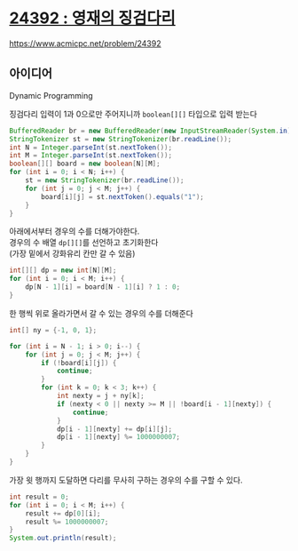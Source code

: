 # [24392 : 영재의 징검다리](https://www.acmicpc.net/problem/24392)
https://www.acmicpc.net/problem/24392

## 아이디어
Dynamic Programming

징검다리 입력이 1과 0으로만 주어지니까 `boolean[][]` 타입으로 입력 받는다
```java
BufferedReader br = new BufferedReader(new InputStreamReader(System.in));
StringTokenizer st = new StringTokenizer(br.readLine());
int N = Integer.parseInt(st.nextToken());
int M = Integer.parseInt(st.nextToken());
boolean[][] board = new boolean[N][M];
for (int i = 0; i < N; i++) {
    st = new StringTokenizer(br.readLine());
    for (int j = 0; j < M; j++) {
        board[i][j] = st.nextToken().equals("1");
    }
}
```

아래에서부터 경우의 수를 더해가야한다.  
경우의 수 배열 `dp[][]`를 선언하고 초기화한다  
(가장 밑에서 강화유리 칸만 갈 수 있음)
```java
int[][] dp = new int[N][M];
for (int i = 0; i < M; i++) {
    dp[N - 1][i] = board[N - 1][i] ? 1 : 0;
}
```

한 행씩 위로 올라가면서 갈 수 있는 경우의 수를 더해준다
```java
int[] ny = {-1, 0, 1};

for (int i = N - 1; i > 0; i--) {
    for (int j = 0; j < M; j++) {
        if (!board[i][j]) {
            continue;
        }
        for (int k = 0; k < 3; k++) {
            int nexty = j + ny[k];
            if (nexty < 0 || nexty >= M || !board[i - 1][nexty]) {
                continue;
            }
            dp[i - 1][nexty] += dp[i][j];
            dp[i - 1][nexty] %= 1000000007;
        }
    }
}
```

가장 윗 행까지 도달하면 다리를 무사히 구하는 경우의 수를 구할 수 있다.
```java
int result = 0;
for (int i = 0; i < M; i++) {
    result += dp[0][i];
    result %= 1000000007;
}
System.out.println(result);
```